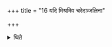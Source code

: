 +++
title = "16 यदि मिश्रमिव चरेदञ्जलिना"

+++

<details><summary>थिते</summary>

यदि मिश्रमिव चरेदञ्जलिना सक्तून्प्रदाव्ये जुहुयाद्विश्वलोप विश्वदावस्य त्वेति १६
</details>
